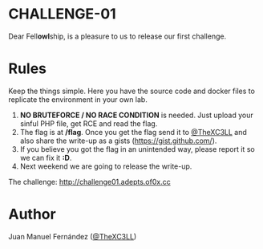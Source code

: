 # CHALLENGE-01
Dear Fell**owl**ship, is a pleasure to us to release our first challenge.

# Rules
Keep the things simple. Here you have the source code and docker files to replicate the environment in your own lab. 

1. **NO BRUTEFORCE / NO RACE CONDITION** is needed. Just upload your sinful PHP file, get RCE and read the flag.
2. The flag is at **/flag**. Once you get the flag send it to [@TheXC3LL](https://twitter.com/TheXC3LL) and also share the write-up as a gists (https://gist.github.com/).
3. If you believe you got the flag in an unintended way, please report it so we can fix it **:D**.
4. Next weekend we are going to release the write-up.

The challenge: http://challenge01.adepts.of0x.cc 
# Author

Juan Manuel Fernández ([@TheXC3LL](https://twitter.com/TheXC3LL))


